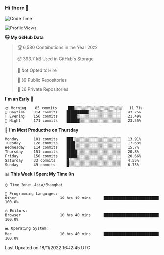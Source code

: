 ### Hi there 👋

<!--
**qbosen/qbosen** is a ✨ _special_ ✨ repository because its `README.md` (this file) appears on your GitHub profile.

Here are some ideas to get you started:

- 🔭 I’m currently working on ...
- 🌱 I’m currently learning ...
- 👯 I’m looking to collaborate on ...
- 🤔 I’m looking for help with ...
- 💬 Ask me about ...
- 📫 How to reach me: ...
- 😄 Pronouns: ...
- ⚡ Fun fact: ...
-->

<!--START_SECTION:waka-->
![Code Time](http://img.shields.io/badge/Code%20Time-1%2C082%20hrs%2025%20mins-blue)

![Profile Views](http://img.shields.io/badge/Profile%20Views-5-blue)

**🐱 My GitHub Data** 

> 🏆 6,580 Contributions in the Year 2022
 > 
> 📦 393.7 kB Used in GitHub's Storage 
 > 
> 🚫 Not Opted to Hire
 > 
> 📜 89 Public Repositories 
 > 
> 🔑 26 Private Repositories  
 > 
**I'm an Early 🐤** 

```text
🌞 Morning    85 commits     ███░░░░░░░░░░░░░░░░░░░░░░   11.71% 
🌆 Daytime    314 commits    ██████████░░░░░░░░░░░░░░░   43.25% 
🌃 Evening    156 commits    █████░░░░░░░░░░░░░░░░░░░░   21.49% 
🌙 Night      171 commits    ██████░░░░░░░░░░░░░░░░░░░   23.55%

```
📅 **I'm Most Productive on Thursday** 

```text
Monday       101 commits    ███░░░░░░░░░░░░░░░░░░░░░░   13.91% 
Tuesday      128 commits    ████░░░░░░░░░░░░░░░░░░░░░   17.63% 
Wednesday    114 commits    ████░░░░░░░░░░░░░░░░░░░░░   15.7% 
Thursday     151 commits    █████░░░░░░░░░░░░░░░░░░░░   20.8% 
Friday       150 commits    █████░░░░░░░░░░░░░░░░░░░░   20.66% 
Saturday     33 commits     █░░░░░░░░░░░░░░░░░░░░░░░░   4.55% 
Sunday       49 commits     █░░░░░░░░░░░░░░░░░░░░░░░░   6.75%

```


📊 **This Week I Spent My Time On** 

```text
⌚︎ Time Zone: Asia/Shanghai

💬 Programming Languages: 
Other                    10 hrs 40 mins      █████████████████████████   100.0%

🔥 Editors: 
Browser                  10 hrs 40 mins      █████████████████████████   100.0%

💻 Operating System: 
Mac                      10 hrs 40 mins      █████████████████████████   100.0%

```


 Last Updated on 18/11/2022 16:42:45 UTC
<!--END_SECTION:waka-->
